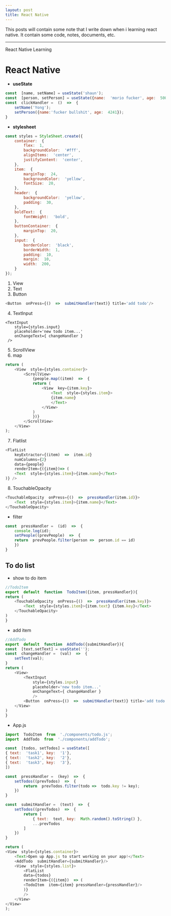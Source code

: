```yaml
---
layout: post
title: React Native 
---
```

This posts will contain some note that I write down when i learning react native. It contain some code, notes, documents, etc.



---
React Native Learning
# React Native 
- **useState**

```javascript
const  [name, setName] = useState('shaun');
const  [person, setPerson] = useState({name:  'morio fucker', age:  500});
const  clickHandler =  ()  =>  {
	setName('Yong');
	setPerson({name:'fucker bullshit', age:  4241});
}
```
- **stylesheet**
```javascript
const styles = StyleSheet.create({
	container:  {
		flex:  1,
		backgroundColor:  '#fff',
		alignItems:  'center',
		justifyContent:  'center',
	},
	item:  {
		marginTop:  24,
		backgroundColor:  'yellow',
		fontSize:  20,
	},
	header:  {
		backgroundColor:  'yellow',
		padding:  30,
	},
	boldText:  {
		fontWeight:  'bold',
	},
	buttonContainer:  {
		marginTop:  20,
	},
	input:  {
		borderColor:  'black',
		borderWidth:  1,
		padding:  10,
		margin:  10,
		width:  200,
	}
});
```
1. View
2. Text
3. Button
```javascript 
<Button  onPress={()  =>  submitHandler(text)} title='add todo'/> 
```
4. TextInput
```javacript
<TextInput 
	style={styles.input}
	placeholder='new todo item...'
	onChangeText={ changeHandler }    
 />
```
5. ScrollView
6. map
```javascript 
return (
	<View  style={styles.container}>
		<ScrollView>
			{people.map((item)  =>  {
			return (
				<View  key={item.key}>
					<Text  style={styles.item}>
					{item.name}
					</Text>
				</View>
			)
			})}
		</ScrollView>
	</View>
);
```
7. Flatlist
```javascript
<FlatList
	keyExtractor={(item)  =>  item.id}
	numColumns={2}
	data={people}
	renderItem={({item})=> (
	<Text  style={styles.item}>{item.name}</Text>
)} />
```
8. TouchableOpacity
```javascript
<TouchableOpacity  onPress={()  =>  pressHandler(item.id)}>
	<Text  style={styles.item}>{item.name}</Text>
</TouchableOpacity>
```
- filter
```javascript
const  pressHandler =  (id)  =>  {
	console.log(id);
	setPeople((prevPeople)  =>  {
	return  prevPeople.filter(person =>  person.id == id)
	})
}
```
## To do list
- show to do item
```javascript
//TodoItem
export  default  function  TodoItem({item, pressHandler}){
return (
	<TouchableOpacity  onPress={()  =>  pressHandler(item.key)}>
		<Text  style={styles.item}>{item.text} {item.key}</Text>
	</TouchableOpacity>
)
}
```
- add item
```javascript
//AddTodo
export  default  function  AddTodo({submitHandler}){
const  [text,setText] = useState('');
const  changeHandler =  (val)  =>  {
	setText(val);
}
return (
	<View>
		<TextInput
			style={styles.input}
			placeholder='new todo item...'
			onChangeText={ changeHandler }
			/>
		<Button  onPress={()  =>  submitHandler(text)} title='add todo'/>
	</View>
)
}
```
- App.js
```javascript 
import  TodoItem  from  './components/todo.js';
import  AddTodo  from  './components/addTodo';
```
```javascript 
const  [todos, setTodos] = useState([
{ text:  'task1', key:  '1'},
{ text:  'task2', key:  '2'},
{ text:  'task3', key:  '3'},
])

const  pressHandler =  (key)  =>  {
	setTodos((prevTodos)  =>  {
		return  prevTodos.filter(todo =>  todo.key != key);
	})
}

const  submitHandler =  (text)  =>  {
	setTodos((prevTodos)  =>  {
		return [
			{ text:  text, key:  Math.random().toString() },
			...prevTodos
		]
	})
}
```
```javascript
return (
<View  style={styles.container}>
	<Text>Open up App.js to start working on your app!</Text>
	<AddTodo  submitHandler={submitHandler}/>
	<View  style={styles.list}>
		<FlatList
		data={todos}
		renderItem={({item})  => (
		<TodoItem  item={item} pressHandler={pressHandler}/>
		)}
		/>
	</View>
</View>
);
```




